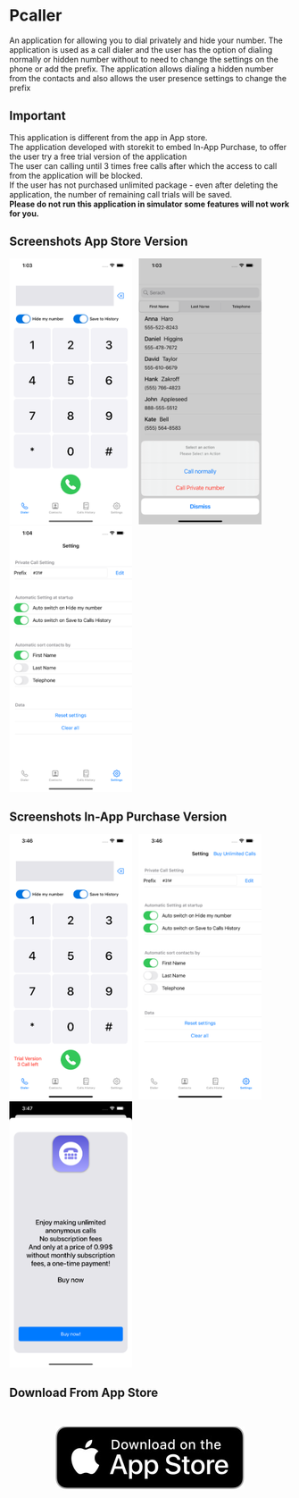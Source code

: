 
Pcaller
==========
An application for allowing you to dial privately and hide your number.
The application is used as a call dialer and the user has the option of dialing normally or hidden number without to need to change the settings on the phone or add the prefix.
The application allows dialing a hidden number from the contacts and also allows the user presence settings to change the prefix

## Important
This application is different from the app in App store.<br>
The application developed with storekit to embed In-App Purchase, to offer the user try a free trial version of the application <br>
The user can calling until 3 times free calls after which the access to call from the application will be blocked.<br>
If the user has not purchased unlimited package - even after deleting the application, the number of remaining call trials will be saved.
<br>
<b>Please do not run this application in simulator some features will not work for you.</b>

## Screenshots App Store Version
  <p float="left">
    <img src="./Screenshot/iPhone/0.png" width="220" />&nbsp;&nbsp;
  <img src="./Screenshot/iPhone/1.png" width="220" />&nbsp;&nbsp;
  <img src="./Screenshot/iPhone/2.png" width="220" />&nbsp;&nbsp;
</p>

## Screenshots In-App Purchase Version
  <p float="left">
    <img src="./Screenshot/iPhone/0IAP.png" width="220" />&nbsp;&nbsp;
  <img src="./Screenshot/iPhone/1IAP.png" width="220" />&nbsp;&nbsp;
  <img src="./Screenshot/iPhone/2IAP.png" width="220" />&nbsp;&nbsp;
</p>

## Download From App Store
<br>
<p align="center">
<a href="https://apps.apple.com/il/app/pcaller-private-call/id6444242223"><img src="./Screenshot/Download_App_Store.jpg"></a>
</p>
